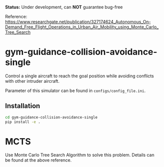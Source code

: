 **Status:** Under development, can **NOT** guarantee bug-free

Reference:  https://www.researchgate.net/publication/327174624_Autonomous_On-Demand_Free_Flight_Operations_in_Urban_Air_Mobility_using_Monte_Carlo_Tree_Search

# gym-guidance-collision-avoidance-single

Control a single aircraft to reach the goal position while avoiding conflicts with other intruder aircraft.

Parameter of this simulator can be found in `configs/config_file.ini`.

## Installation

```bash
cd gym-guidance-collision-avoidance-single
pip install -e .
```

# MCTS

Use Monte Carlo Tree Search Algorithm to solve this problem. Details can be found at the above reference.
